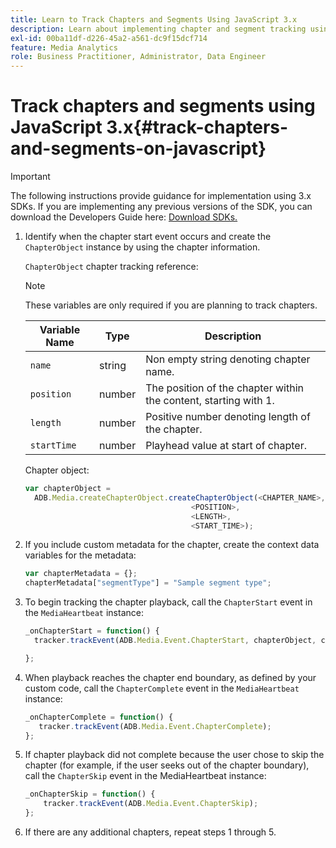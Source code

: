 ```yaml
---
title: Learn to Track Chapters and Segments Using JavaScript 3.x
description: Learn about implementing chapter and segment tracking using the Media SDK in browser apps (JS).
exl-id: 00ba11df-d226-45a2-a561-dc9f15dcf714
feature: Media Analytics
role: Business Practitioner, Administrator, Data Engineer
---
```

# Track chapters and segments using JavaScript 3.x{#track-chapters-and-segments-on-javascript}

>[!IMPORTANT]
>
>The following instructions provide guidance for implementation using 3.x SDKs. If you are implementing any previous versions of the SDK, you can download the Developers Guide here: [Download SDKs.](/help/sdk-implement/download-sdks.md)

1. Identify when the chapter start event occurs and create the `ChapterObject` instance by using the chapter information.

    `ChapterObject` chapter tracking reference:

    >[!NOTE]
    >
    >These variables are only required if you are planning to track chapters.

    | Variable Name | Type | Description |
    | --- | --- | --- |
    | `name` | string | Non empty string denoting chapter name. |
    | `position` | number | The position of the chapter within the content, starting with 1. |
    | `length` | number | Positive number denoting length of the chapter. |
    | `startTime` | number | Playhead value at start of chapter. |

    Chapter object:

    ```js
    var chapterObject =
      ADB.Media.createChapterObject.createChapterObject(<CHAPTER_NAME>,
                                         <POSITION>,
                                         <LENGTH>,
                                         <START_TIME>);
    ```

1. If you include custom metadata for the chapter, create the context data variables for the metadata:

    ```js
    var chapterMetadata = {};
    chapterMetadata["segmentType"] = "Sample segment type";
    ```

1. To begin tracking the chapter playback, call the `ChapterStart` event in the `MediaHeartbeat` instance:

    ```js
    _onChapterStart = function() {
      tracker.trackEvent(ADB.Media.Event.ChapterStart, chapterObject, chapterMetadata);

    };
    ```

1. When playback reaches the chapter end boundary, as defined by your custom code, call the `ChapterComplete` event in the `MediaHeartbeat` instance:

    ```js
    _onChapterComplete = function() {
       tracker.trackEvent(ADB.Media.Event.ChapterComplete);
    };
    ```

1. If chapter playback did not complete because the user chose to skip the chapter (for example, if the user seeks out of the chapter boundary), call the `ChapterSkip` event in the MediaHeartbeat instance:

    ```js
    _onChapterSkip = function() {
        tracker.trackEvent(ADB.Media.Event.ChapterSkip);
    };
    ```

1. If there are any additional chapters, repeat steps 1 through 5.
